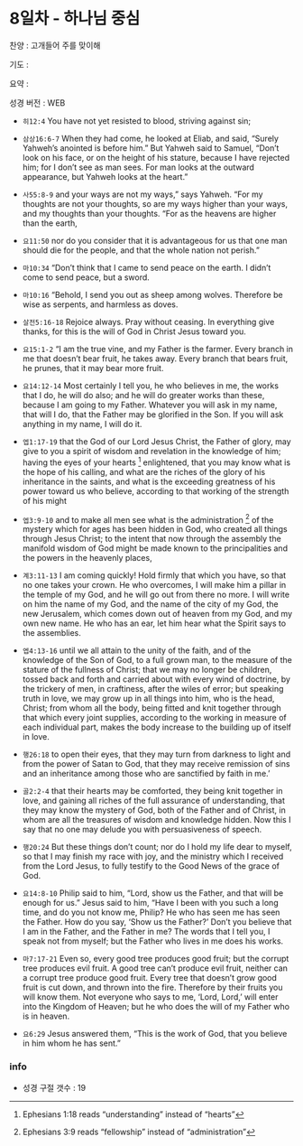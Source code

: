# 8일차 - 하나님 중심

찬양 : 고개들어 주를 맞이해

기도 : 

요약 : 

성경 버전 : WEB

- `히12:4` You have not yet resisted to blood, striving against sin;

- `삼상16:6-7` When they had come, he looked at Eliab, and said, “Surely Yahweh’s anointed is before him.” But Yahweh said to Samuel, “Don’t look on his face, or on the height of his stature, because I have rejected him; for I don’t see as man sees. For man looks at the outward appearance, but Yahweh looks at the heart.”

- `사55:8-9` and your ways are not my ways,” says Yahweh. “For my thoughts are not your thoughts, so are my ways higher than your ways, and my thoughts than your thoughts. “For as the heavens are higher than the earth,

- `요11:50` nor do you consider that it is advantageous for us that one man should die for the people, and that the whole nation not perish.”

- `마10:34` “Don’t think that I came to send peace on the earth. I didn’t come to send peace, but a sword.

- `마10:16` “Behold, I send you out as sheep among wolves. Therefore be wise as serpents, and harmless as doves.

- `살전5:16-18` Rejoice always. Pray without ceasing. In everything give thanks, for this is the will of God in Christ Jesus toward you.

- `요15:1-2` “I am the true vine, and my Father is the farmer. Every branch in me that doesn’t bear fruit, he takes away. Every branch that bears fruit, he prunes, that it may bear more fruit.

- `요14:12-14` Most certainly I tell you, he who believes in me, the works that I do, he will do also; and he will do greater works than these, because I am going to my Father. Whatever you will ask in my name, that will I do, that the Father may be glorified in the Son. If you will ask anything in my name, I will do it.

- `엡1:17-19` that the God of our Lord Jesus Christ, the Father of glory, may give to you a spirit of wisdom and revelation in the knowledge of him; having the eyes of your hearts [^Eph1:18a] enlightened, that you may know what is the hope of his calling, and what are the riches of the glory of his inheritance in the saints, and what is the exceeding greatness of his power toward us who believe, according to that working of the strength of his might
[^Eph1:18a]: Ephesians 1:18  reads “understanding” instead of “hearts” 


- `엡3:9-10` and to make all men see what is the administration [^Eph3:9a] of the mystery which for ages has been hidden in God, who created all things through Jesus Christ; to the intent that now through the assembly the manifold wisdom of God might be made known to the principalities and the powers in the heavenly places,
[^Eph3:9a]: Ephesians 3:9  reads “fellowship” instead of “administration” 


- `계3:11-13` I am coming quickly! Hold firmly that which you have, so that no one takes your crown. He who overcomes, I will make him a pillar in the temple of my God, and he will go out from there no more. I will write on him the name of my God, and the name of the city of my God, the new Jerusalem, which comes down out of heaven from my God, and my own new name. He who has an ear, let him hear what the Spirit says to the assemblies.

- `엡4:13-16` until we all attain to the unity of the faith, and of the knowledge of the Son of God, to a full grown man, to the measure of the stature of the fullness of Christ; that we may no longer be children, tossed back and forth and carried about with every wind of doctrine, by the trickery of men, in craftiness, after the wiles of error; but speaking truth in love, we may grow up in all things into him, who is the head, Christ; from whom all the body, being fitted and knit together through that which every joint supplies, according to the working in measure of each individual part, makes the body increase to the building up of itself in love.

- `행26:18` to open their eyes, that they may turn from darkness to light and from the power of Satan to God, that they may receive remission of sins and an inheritance among those who are sanctified by faith in me.’

- `골2:2-4` that their hearts may be comforted, they being knit together in love, and gaining all riches of the full assurance of understanding, that they may know the mystery of God, both of the Father and of Christ, in whom are all the treasures of wisdom and knowledge hidden. Now this I say that no one may delude you with persuasiveness of speech.

- `행20:24` But these things don’t count; nor do I hold my life dear to myself, so that I may finish my race with joy, and the ministry which I received from the Lord Jesus, to fully testify to the Good News of the grace of God.

- `요14:8-10` Philip said to him, “Lord, show us the Father, and that will be enough for us.” Jesus said to him, “Have I been with you such a long time, and do you not know me, Philip? He who has seen me has seen the Father. How do you say, ‘Show us the Father?’ Don’t you believe that I am in the Father, and the Father in me? The words that I tell you, I speak not from myself; but the Father who lives in me does his works.

- `마7:17-21` Even so, every good tree produces good fruit; but the corrupt tree produces evil fruit. A good tree can’t produce evil fruit, neither can a corrupt tree produce good fruit. Every tree that doesn’t grow good fruit is cut down, and thrown into the fire. Therefore by their fruits you will know them. Not everyone who says to me, ‘Lord, Lord,’ will enter into the Kingdom of Heaven; but he who does the will of my Father who is in heaven.

- `요6:29` Jesus answered them, “This is the work of God, that you believe in him whom he has sent.”

### info

- 성경 구절 갯수 : 19
